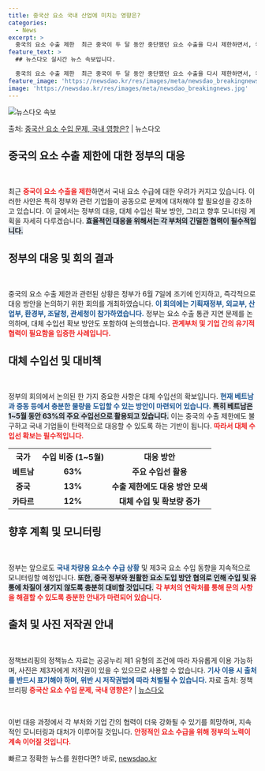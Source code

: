 ```yaml
---
title: 중국산 요소 국내 산업에 미치는 영향은?
categories:
  - News
excerpt: >
  중국의 요소 수출 제한  최근 중국이 두 달 동안 중단했던 요소 수출을 다시 제한하면서, 국내 요소 수급에 …
feature_text: >
  ## 뉴스다오 실시간 뉴스 속보입니다.

  중국의 요소 수출 제한  최근 중국이 두 달 동안 중단했던 요소 수출을 다시 제한하면서, 국내 요소 수급에 …
feature_image: 'https://newsdao.kr/res/images/meta/newsdao_breakingnews.jpg'
image: 'https://newsdao.kr/res/images/meta/newsdao_breakingnews.jpg'
---
```


![뉴스다오 속보](https://newsdao.kr/res/images/meta/newsdao_breakingnews.jpg)

<p>출처: <a href="https://newsdao.kr/4301" rel="dofollow">중국산 요소 수입 문제, 국내 영향은?</a> | 뉴스다오</p>

<h2 data-ke-size="size26">중국의 요소 수출 제한에 대한 정부의 대응</h2>

<p data-ke-size="size16">&nbsp;</p>

최근 <b><span style="color: #ee2323;">중국이 요소 수출을 제한</span></b>하면서 국내 요소 수급에 대한 우려가 커지고 있습니다. 이러한 사안은 특히 정부와 관련 기업들이 공동으로 문제에 대처해야 할 필요성을 강조하고 있습니다. 이 글에서는 정부의 대응, 대체 수입선 확보 방안, 그리고 향후 모니터링 계획을 자세히 다루겠습니다. <b><span style="background-color: #21538527;">효율적인 대응을 위해서는 각 부처의 긴밀한 협력이 필수적입니다.</span></b>  

<h2 data-ke-size="size26">정부의 대응 및 회의 결과</h2>

<p data-ke-size="size16">&nbsp;</p>

중국의 요소 수출 제한과 관련된 상황은 정부가 6월 7일에 조기에 인지하고, 즉각적으로 대응 방안을 논의하기 위한 회의를 개최하였습니다. <b><span style="color: #1a5490;">이 회의에는 기획재정부, 외교부, 산업부, 환경부, 조달청, 관세청이 참가하였습니다.</span></b> 정부는 요소 수출 통관 지연 문제를 논의하며, 대체 수입선 확보 방안도 포함하여 논의했습니다. <b><span style="color: #ee2323;">관계부처 및 기업 간의 유기적 협력이 필요함을 입증한 사례입니다.</span></b>  

<h2 data-ke-size="size26">대체 수입선 및 대비책</h2>

<p data-ke-size="size16">&nbsp;</p>

정부의 회의에서 논의된 한 가지 중요한 사항은 대체 수입선의 확보입니다. <b><span style="color: #1a5490;">현재 베트남과 중동 등에서 충분한 물량을 도입할 수 있는 방안이 마련되어 있습니다.</span></b> <b><span style="background-color: #21538527;">특히 베트남은 1~5월 동안 63%의 주요 수입선으로 활용되고 있습니다.</span></b> 이는 중국의 수출 제한에도 불구하고 국내 기업들이 탄력적으로 대응할 수 있도록 하는 기반이 됩니다. <b><span style="color: #ee2323;">따라서 대체 수입선 확보는 필수적입니다.</span></b>  

<table style="width: 100%; border-collapse: collapse;">
    <tr>
        <th style="text-align: center;"><b>국가</b></th>
        <th style="text-align: center;"><b>수입 비중 (1~5월)</b></th>
        <th style="text-align: center;"><b>대응 방안</b></th>
    </tr>
    <tr>
        <td style="text-align: center; height: 17px;"><b>베트남</b></td>
        <td style="text-align: center; height: 17px;"><b>63%</b></td>
        <td style="text-align: center; height: 17px;"><b>주요 수입선 활용</b></td>
    </tr>
    <tr>
        <td style="text-align: center; height: 17px;"><b>중국</b></td>
        <td style="text-align: center; height: 17px;"><b>13%</b></td>
        <td style="text-align: center; height: 17px;"><b>수출 제한에도 대응 방안 모색</b></td>
    </tr>
    <tr>
        <td style="text-align: center; height: 17px;"><b>카타르</b></td>
        <td style="text-align: center; height: 17px;"><b>12%</b></td>
        <td style="text-align: center; height: 17px;"><b>대체 수입 및 확보량 증가</b></td>
    </tr>
</table>

<h2 data-ke-size="size26">향후 계획 및 모니터링</h2>

<p data-ke-size="size16">&nbsp;</p>

정부는 앞으로도 <b><span style="color: #1a5490;">국내 차량용 요소수 수급 상황</span></b> 및 제3국 요소 수입 동향을 지속적으로 모니터링할 예정입니다. <b><span style="background-color: #21538527;">또한, 중국 정부와 원활한 요소 도입 방안 협의로 인해 수입 및 유통에 차질이 생기지 않도록 충분히 대비할 것입니다.</span></b> <b><span style="color: #ee2323;">각 부처의 연락처를 통해 문의 사항을 해결할 수 있도록 충분한 안내가 마련되어 있습니다.</span></b>  

<h2 data-ke-size="size26">출처 및 사진 저작권 안내</h2>

<p data-ke-size="size16">&nbsp;</p>

정책브리핑의 정책뉴스 자료는 공공누리 제1 유형의 조건에 따라 자유롭게 이용 가능하며, 사진은 제3자에게 저작권이 있을 수 있으므로 사용할 수 없습니다. <b><span style="color: #1a5490;">기사 이용 시 출처를 반드시 표기해야 하며, 위반 시 저작권법에 따라 처벌될 수 있습니다.</span></b> 자료 출처: 정책브리핑   <b><span style="color: #ee2323;">중국산 요소 수입 문제, 국내 영향은?</span></b> | <a href="https://newsdao.kr/4301">뉴스다오</a>  

<p data-ke-size="size16">&nbsp;</p> 

이번 대응 과정에서 각 부처와 기업 간의 협력이 더욱 강화될 수 있기를 희망하며, 지속적인 모니터링과 대처가 이루어질 것입니다. <b><span style="color: #ee2323;">안정적인 요소 수급을 위해 정부의 노력이 계속 이어질 것입니다.</span></b>  

빠르고 정확한 뉴스를 원한다면? 바로, <a href="https://newsdao.kr" rel="dofollow">newsdao.kr</a>


